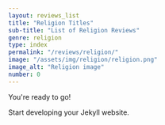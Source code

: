```yaml
---
layout: reviews_list
title: "Religion Titles"
sub-title: "List of Religion Reviews"
genre: religion
type: index
permalink: "/reviews/religion/"
image: "/assets/img/religion/religion.png"
image_alt: "Religion image"
number: 0
---
```


You're ready to go!

Start developing your Jekyll website.
